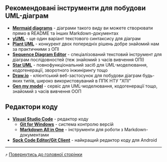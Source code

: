 ## Рекомендовані інструменти для побудови UML-діаграм

* [**Mermaid diagrams**](https://mermaid.live/edit) - діаграми такого виду ви можете створювати прямо в README та інших Markdown-документах
* [**yUML**](https://yuml.me/diagram/scruffy/class/draw) - ще один варіант текстового синтаксису для діаграм
* [**Plant UML**](https://www.planttext.com/) - конкурент двох попередніх рішень добре знайомий нам за практичними з ОПІ
* [**Sequence Diagram Editor**](https://sequencediagram.org/) - спеціалізований текстовий інструмент для діаграм послідовностей (теж знайомий з часів вивчення ОПІ)
* [**Star UML**](https://staruml.io/) - повнофункціональний засіб для UML-моделювання, кодогенерації, зворотного інжинірингу тощо
* [**Draw.io**](https://www.diagrams.net/) - клієнтський веб-застосунок для побудови діаграм будь-яких типів, широко використовуваний в ППК НТУ "ХПІ"
* [**Gen my model**](https://www.genmymodel.com/) - сервіс для UML-моделювання, кодогенерації тощо, знайомий з часів вивчення ООП

## Редактори коду

* [**Visual Studio Code**](https://code.visualstudio.com/) - редактор коду
  * [**Git for Windows**](https://gitforwindows.org/) - система контролю версій
  * [**Markdown All in One**](https://marketplace.visualstudio.com/items?itemName=yzhang.markdown-all-in-one) - інструменти для роботи з Markdown-документами 
* [**Spck Code Editor/Git Client**](https://www.google.com/url?sa=t&source=web&rct=j&url=https://play.google.com/store/apps/details%3Fid%3Dio.spck%26hl%3Den_IN&ved=2ahUKEwiiuJzwjrj9AhWEjqQKHYR9CKwQjjh6BAgMEAE&usg=AOvVaw27IIIlgi7v0kfiTFCLh6-3) - найкращий редактор коду для Android

---

⤴️ [Повернутись до головної сторінки](index.md)
